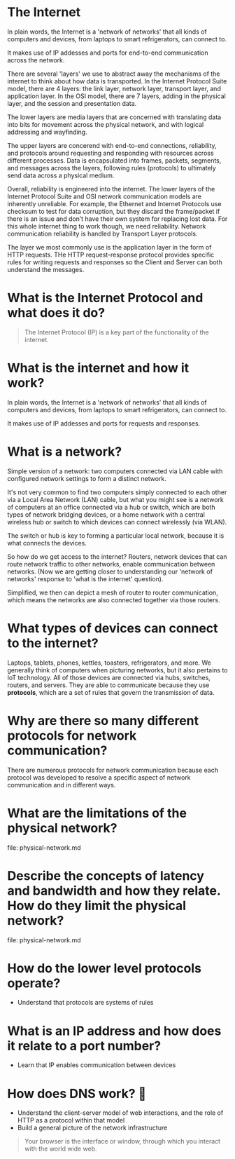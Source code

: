 # The Internet

In plain words, the Internet is a 'network of networks' that all kinds of computers and devices, from laptops to smart refrigerators, can connect to. 

It makes use of IP addesses and ports for end-to-end communication across the network.

There are several 'layers' we use to abstract away the mechanisms of the internet to think about how data is transported. In the Internet Protocol Suite model, there are 4 layers: the link layer, network layer, transport layer, and application layer. In the OSI model, there are 7 layers, adding in the physical layer, and the session and presentation data. 

The lower layers are media layers that are concerned with translating data into bits for movement across the physical network, and with logical addressing and wayfinding.

The upper layers are concerend with end-to-end connections, reliability, and protocols around requesting and responding with resources across different processes. Data is encapsulated into frames, packets, segments, and messages across the layers, following rules (protocols) to ultimately send data across a physical medium. 

Overall, reliability is engineered into the internet. The lower layers of the Internet Protocol Suite and OSI network communication models are inherently unreliable. For example, the Ethernet and Internet Protocols use checksum to test for data corruption, but they discard the frame/packet if there is an issue and don’t have their own system for replacing lost data. For this whole internet thing to work though, we need reliability. Network communication reliability is handled by Transport Layer protocols.

The layer we most commonly use is the application layer in the form of HTTP requests. THe HTTP request-response protocol provides specific rules for writing requests and responses so the Client and Server can both understand the messages. 

# What is the Internet Protocol and what does it do?

> The Internet Protocol (IP) is a key part of the functionality of the internet. 

# What is the internet and how it work?

In plain words, the Internet is a 'network of networks' that all kinds of computers and devices, from laptops to smart refrigerators, can connect to. 

It makes use of IP addesses and ports for requests and responses. 


# What is a network?

Simple version of a network: two computers connected via LAN cable with configured network settings to form a distinct network.

It's not very common to find two computers simply connected to each other via a Local Area Network (LAN) cable, but what you might see is a network of computers at an office connected via a hub or switch, which are both types of network bridging devices, or a home network with a central wireless hub or switch to which devices can connect wirelessly (via WLAN).

The switch or hub is key to forming a particular local network, because it is what connects the devices. 

So how do we get access to the internet? Routers, network devices that can route network traffic to other networks, enable communication between networks. (Now we are getting closer to understanding our 'network of networks' response to 'what is the internet' question).

Simplified, we then can depict a mesh of router to router communication, which means the networks are also connected together via those routers. 

# What types of devices can connect to the internet?
Laptops, tablets, phones, kettles, toasters, refrigerators, and more. We generally think of computers when picturing networks, but it also pertains to IoT technology. All of those devices are connected via hubs, switches, routers, and servers. They are able to communicate because they use **protocols**, which are a set of rules that govern the transmission of data. 

# Why are there so many different protocols for network communication?
There are numerous protocols for network communication because each protocol was developed to resolve a specific aspect of network communication and in different ways.


# What are the limitations of the physical network? 
file: physical-network.md

# Describe the concepts of latency and bandwidth and how they relate. How do they limit the physical network?
file: physical-network.md



# How do the lower level protocols operate?



- Understand that protocols are systems of rules

# What is an IP address and how does it relate to a port number?


- Learn that IP enables communication between devices

# How does DNS work? 📝







- Understand the client-server model of web interactions, and the role of HTTP as a protocol within that model
- Build a general picture of the network infrastructure


> Your browser is the interface or window, through which you interact with the world wide web.
